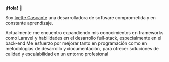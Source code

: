 <strong>¡Hola! :wave:</strong>
<p>Soy <a href="#">Ivette Cascante</a> una desarrolladora de software comprometida y en constante aprendizaje.</p>
<p>Actualmente me encuentro expandiendo mis conocimientos en frameworks como Laravel y habilidades en el desarrollo full-stack, especialmente en el back-end
Me esfuerzo por mejorar tanto en programación como en metodologías de desarrollo y documentación, para ofrecer soluciones de calidad y escalabilidad en un entorno profesional</p>
